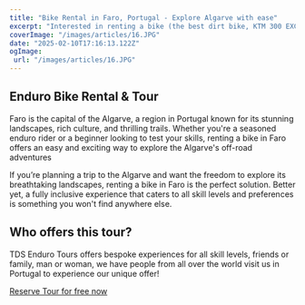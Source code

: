 ```yaml
---
title: "Bike Rental in Faro, Portugal - Explore Algarve with ease"
excerpt: "Interested in renting a bike (the best dirt bike, KTM 300 EXC), all gear included (premium brands with all sizes), a full day guided tour in the beautiful Algarve and a traditional Portuguise lunch with drinks all included?"
coverImage: "/images/articles/16.JPG"
date: "2025-02-10T17:16:13.122Z"
ogImage:
 url: "/images/articles/16.JPG"
---
```


## Enduro Bike Rental & Tour

Faro is the capital of the Algarve, a region in Portugal known for its stunning landscapes, rich culture, and thrilling trails. Whether you're a seasoned enduro rider or a beginner looking to test your skills, renting a bike in Faro offers an easy and exciting way to explore the Algarve's off-road adventures

If you’re planning a trip to the Algarve and want the freedom to explore its breathtaking landscapes, renting a bike in Faro is the perfect solution. Better yet, a fully inclusive experience that caters to all skill levels and preferences is something you won't find anywhere else.


## Who offers this tour?

TDS Enduro Tours offers bespoke experiences for all skill levels, friends or family, man or woman, we have people from all over the world visit us in Portugal to experience our unique offer!

[Reserve Tour for free now](/reserve)
